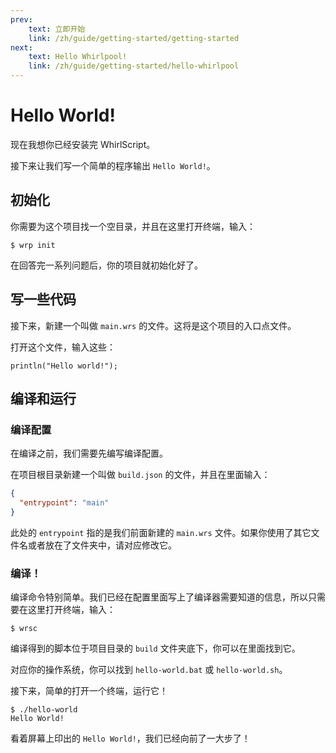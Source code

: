 ```yaml
---
prev:
    text: 立即开始
    link: /zh/guide/getting-started/getting-started
next: 
    text: Hello Whirlpool!
    link: /zh/guide/getting-started/hello-whirlpool
---
```

# Hello World!

现在我想你已经安装完 WhirlScript。

接下来让我们写一个简单的程序输出 `Hello World!`。

## 初始化

你需要为这个项目找一个空目录，并且在这里打开终端，输入：

```shell
$ wrp init
```

在回答完一系列问题后，你的项目就初始化好了。

## 写一些代码

接下来，新建一个叫做 `main.wrs` 的文件。这将是这个项目的入口点文件。

打开这个文件，输入这些：

```whirlscript
println("Hello world!");
```

## 编译和运行

### 编译配置

在编译之前，我们需要先编写编译配置。

在项目根目录新建一个叫做 `build.json` 的文件，并且在里面输入：

```json
{
  "entrypoint": "main"
}
```

此处的 `entrypoint` 指的是我们前面新建的 `main.wrs` 文件。如果你使用了其它文件名或者放在了文件夹中，请对应修改它。

### 编译！

编译命令特别简单。我们已经在配置里面写上了编译器需要知道的信息，所以只需要在这里打开终端，输入：

```shell
$ wrsc
```

编译得到的脚本位于项目目录的 `build` 文件夹底下，你可以在里面找到它。

对应你的操作系统，你可以找到 `hello-world.bat` 或 `hello-world.sh`。

接下来，简单的打开一个终端，运行它！

```text
$ ./hello-world
Hello World!
```

看着屏幕上印出的 `Hello World!`，我们已经向前了一大步了！
